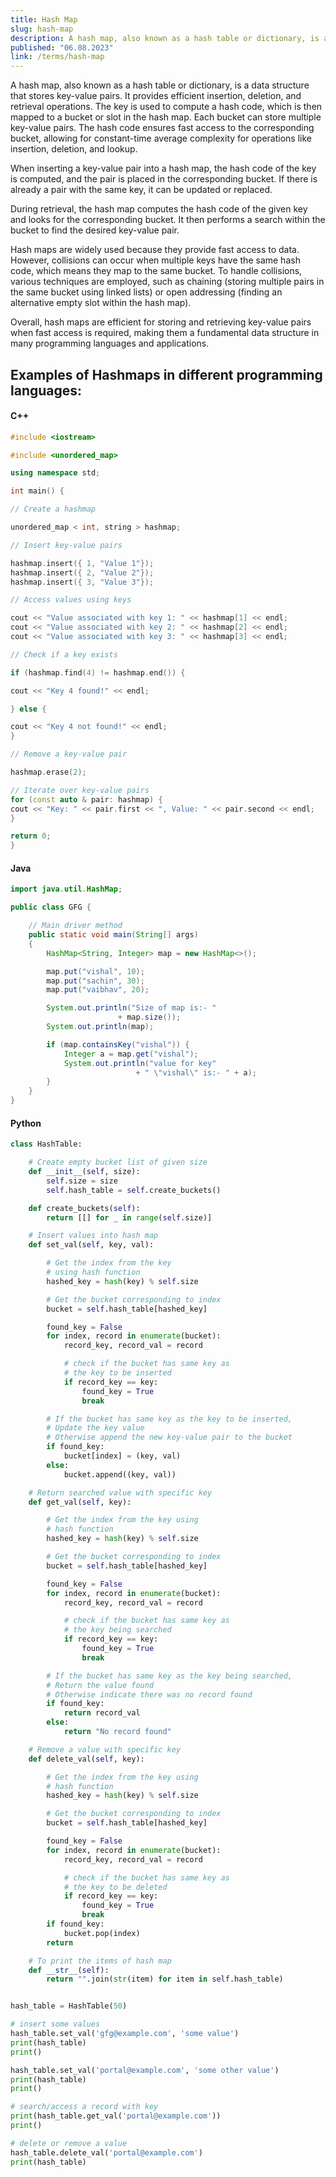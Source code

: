 ```yaml
---
title: Hash Map
slug: hash-map
description: A hash map, also known as a hash table or dictionary, is a data structure that stores key-value pairs.
published: "06.08.2023"
link: /terms/hash-map
---
```


A hash map, also known as a hash table or dictionary, is a data structure that stores key-value pairs. It provides efficient insertion, deletion, and retrieval operations. The key is used to compute a hash code, which is then mapped to a bucket or slot in the hash map. Each bucket can store multiple key-value pairs. The hash code ensures fast access to the corresponding bucket, allowing for constant-time average complexity for operations like insertion, deletion, and lookup.

When inserting a key-value pair into a hash map, the hash code of the key is computed, and the pair is placed in the corresponding bucket. If there is already a pair with the same key, it can be updated or replaced.

During retrieval, the hash map computes the hash code of the given key and looks for the corresponding bucket. It then performs a search within the bucket to find the desired key-value pair.

Hash maps are widely used because they provide fast access to data. However, collisions can occur when multiple keys have the same hash code, which means they map to the same bucket. To handle collisions, various techniques are employed, such as chaining (storing multiple pairs in the same bucket using linked lists) or open addressing (finding an alternative empty slot within the hash map).

Overall, hash maps are efficient for storing and retrieving key-value pairs when fast access is required, making them a fundamental data structure in many programming languages and applications.

## Examples of Hashmaps in different programming languages:

#### C++

```cpp
#include <iostream>

#include <unordered_map>

using namespace std;

int main() {

// Create a hashmap

unordered_map < int, string > hashmap;

// Insert key-value pairs

hashmap.insert({ 1, "Value 1"});
hashmap.insert({ 2, "Value 2"});
hashmap.insert({ 3, "Value 3"});

// Access values using keys

cout << "Value associated with key 1: " << hashmap[1] << endl;
cout << "Value associated with key 2: " << hashmap[2] << endl;
cout << "Value associated with key 3: " << hashmap[3] << endl;

// Check if a key exists

if (hashmap.find(4) != hashmap.end()) {

cout << "Key 4 found!" << endl;

} else {

cout << "Key 4 not found!" << endl;
}

// Remove a key-value pair

hashmap.erase(2);

// Iterate over key-value pairs
for (const auto & pair: hashmap) {
cout << "Key: " << pair.first << ", Value: " << pair.second << endl;
}

return 0;
}
```

#### Java

```java
import java.util.HashMap;

public class GFG {

	// Main driver method
	public static void main(String[] args)
	{
		HashMap<String, Integer> map = new HashMap<>();

		map.put("vishal", 10);
		map.put("sachin", 30);
		map.put("vaibhav", 20);

		System.out.println("Size of map is:- "
						+ map.size());
		System.out.println(map);

		if (map.containsKey("vishal")) {
			Integer a = map.get("vishal");
			System.out.println("value for key"
							+ " \"vishal\" is:- " + a);
		}
	}
}

```

#### Python

```python
class HashTable:

	# Create empty bucket list of given size
	def __init__(self, size):
		self.size = size
		self.hash_table = self.create_buckets()

	def create_buckets(self):
		return [[] for _ in range(self.size)]

	# Insert values into hash map
	def set_val(self, key, val):

		# Get the index from the key
		# using hash function
		hashed_key = hash(key) % self.size

		# Get the bucket corresponding to index
		bucket = self.hash_table[hashed_key]

		found_key = False
		for index, record in enumerate(bucket):
			record_key, record_val = record

			# check if the bucket has same key as
			# the key to be inserted
			if record_key == key:
				found_key = True
				break

		# If the bucket has same key as the key to be inserted,
		# Update the key value
		# Otherwise append the new key-value pair to the bucket
		if found_key:
			bucket[index] = (key, val)
		else:
			bucket.append((key, val))

	# Return searched value with specific key
	def get_val(self, key):

		# Get the index from the key using
		# hash function
		hashed_key = hash(key) % self.size

		# Get the bucket corresponding to index
		bucket = self.hash_table[hashed_key]

		found_key = False
		for index, record in enumerate(bucket):
			record_key, record_val = record

			# check if the bucket has same key as
			# the key being searched
			if record_key == key:
				found_key = True
				break

		# If the bucket has same key as the key being searched,
		# Return the value found
		# Otherwise indicate there was no record found
		if found_key:
			return record_val
		else:
			return "No record found"

	# Remove a value with specific key
	def delete_val(self, key):

		# Get the index from the key using
		# hash function
		hashed_key = hash(key) % self.size

		# Get the bucket corresponding to index
		bucket = self.hash_table[hashed_key]

		found_key = False
		for index, record in enumerate(bucket):
			record_key, record_val = record

			# check if the bucket has same key as
			# the key to be deleted
			if record_key == key:
				found_key = True
				break
		if found_key:
			bucket.pop(index)
		return

	# To print the items of hash map
	def __str__(self):
		return "".join(str(item) for item in self.hash_table)


hash_table = HashTable(50)

# insert some values
hash_table.set_val('gfg@example.com', 'some value')
print(hash_table)
print()

hash_table.set_val('portal@example.com', 'some other value')
print(hash_table)
print()

# search/access a record with key
print(hash_table.get_val('portal@example.com'))
print()

# delete or remove a value
hash_table.delete_val('portal@example.com')
print(hash_table)

```
